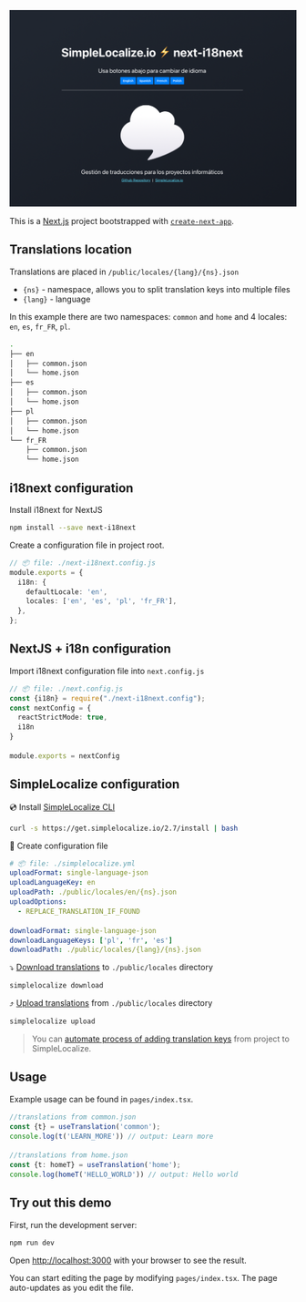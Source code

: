 ![next-i18next and SimpleLocalize example](screenshot.png)

This is a [Next.js](https://nextjs.org/) project bootstrapped with [`create-next-app`](https://github.com/vercel/next.js/tree/canary/packages/create-next-app).

## Translations location

Translations are placed in `/public/locales/{lang}/{ns}.json`

- `{ns}` - namespace, allows you to split translation keys into multiple files
- `{lang}` - language

In this example there are two namespaces: `common` and `home` and 4 locales: `en`, `es`, `fr_FR`, `pl`.


```bash
.
├── en
│   ├── common.json
│   └── home.json
├── es
│   ├── common.json
│   └── home.json
├── pl
│   ├── common.json
│   └── home.json
└── fr_FR
    ├── common.json
    └── home.json
```

## i18next configuration

Install i18next for NextJS

```bash
npm install --save next-i18next
```

Create a configuration file in project root.

```typescript
// 📦 file: ./next-i18next.config.js
module.exports = {
  i18n: {
    defaultLocale: 'en',
    locales: ['en', 'es', 'pl', 'fr_FR'],
  },
};
```

## NextJS + i18n configuration

Import i18next configuration file into `next.config.js`

```typescript
// 📦 file: ./next.config.js
const {i18n} = require("./next-i18next.config");
const nextConfig = {
  reactStrictMode: true,
  i18n
}

module.exports = nextConfig
```

## SimpleLocalize configuration

💿 Install [SimpleLocalize CLI](https://simplelocalize.io/docs/cli/get-started/)
```bash
curl -s https://get.simplelocalize.io/2.7/install | bash
```

🧷 Create configuration file

```yaml
# 📦 file: ./simplelocalize.yml
uploadFormat: single-language-json
uploadLanguageKey: en
uploadPath: ./public/locales/en/{ns}.json
uploadOptions:
  - REPLACE_TRANSLATION_IF_FOUND

downloadFormat: single-language-json
downloadLanguageKeys: ['pl', 'fr', 'es']
downloadPath: ./public/locales/{lang}/{ns}.json
```

⤵️ [Download translations](https://simplelocalize.io/docs/cli/download-translations/) to `./public/locales` directory
```bash
simplelocalize download
```

⤴️ [Upload translations](https://simplelocalize.io/docs/cli/upload-translations/) from `./public/locales` directory
```bash
simplelocalize upload
```

> You can [automate process of adding translation keys](https://simplelocalize.io/docs/integrations/i18next/) from project to SimpleLocalize.


## Usage

Example usage can be found in `pages/index.tsx`.

```typescript
//translations from common.json
const {t} = useTranslation('common');
console.log(t('LEARN_MORE')) // output: Learn more

//translations from home.json
const {t: homeT} = useTranslation('home');
console.log(homeT('HELLO_WORLD')) // output: Hello world
```




## Try out this demo

First, run the development server:

```bash
npm run dev
```

Open [http://localhost:3000](http://localhost:3000) with your browser to see the result.

You can start editing the page by modifying `pages/index.tsx`. The page auto-updates as you edit the file.

